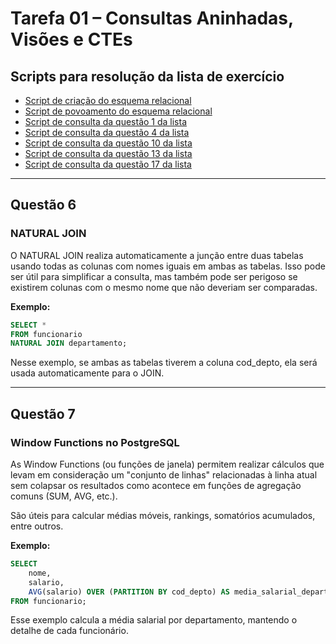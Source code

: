 # Tarefa 01 – Consultas Aninhadas, Visões e CTEs

## Scripts para resolução da lista de exercício

- [Script de criação do esquema relacional](tarefa01-create.sql)
- [Script de povoamento do esquema relacional](tarefa01-inserts.sql)
- [Script de consulta da questão 1 da lista](tarefa01-q01.sql)
- [Script de consulta da questão 4 da lista](tarefa01-q02.sql)
- [Script de consulta da questão 10 da lista](tarefa01-q03.sql)
- [Script de consulta da questão 13 da lista](tarefa01-q04.sql)
- [Script de consulta da questão 17 da lista](tarefa01-q05.sql)

---

## Questão 6

### NATURAL JOIN

O NATURAL JOIN realiza automaticamente a junção entre duas tabelas usando todas as colunas com nomes iguais em ambas as tabelas. Isso pode ser útil para simplificar a consulta, mas também pode ser perigoso se existirem colunas com o mesmo nome que não deveriam ser comparadas.

**Exemplo:**

```sql
SELECT *
FROM funcionario
NATURAL JOIN departamento;
```

Nesse exemplo, se ambas as tabelas tiverem a coluna cod_depto, ela será usada automaticamente para o JOIN.

---

## Questão 7

### Window Functions no PostgreSQL

As Window Functions (ou funções de janela) permitem realizar cálculos que levam em consideração um "conjunto de linhas" relacionadas à linha atual sem colapsar os resultados como acontece em funções de agregação comuns (SUM, AVG, etc.).

São úteis para calcular médias móveis, rankings, somatórios acumulados, entre outros.

**Exemplo:**

```sql
SELECT 
    nome,
    salario,
    AVG(salario) OVER (PARTITION BY cod_depto) AS media_salarial_departamento
FROM funcionario;
```

Esse exemplo calcula a média salarial por departamento, mantendo o detalhe de cada funcionário.
